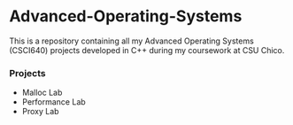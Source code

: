 # Advanced-Operating-Systems

This is a repository containing all my Advanced Operating Systems (CSCI640) projects developed in C++ during my coursework at CSU Chico.

### Projects ###

* Malloc Lab
* Performance Lab
* Proxy Lab
